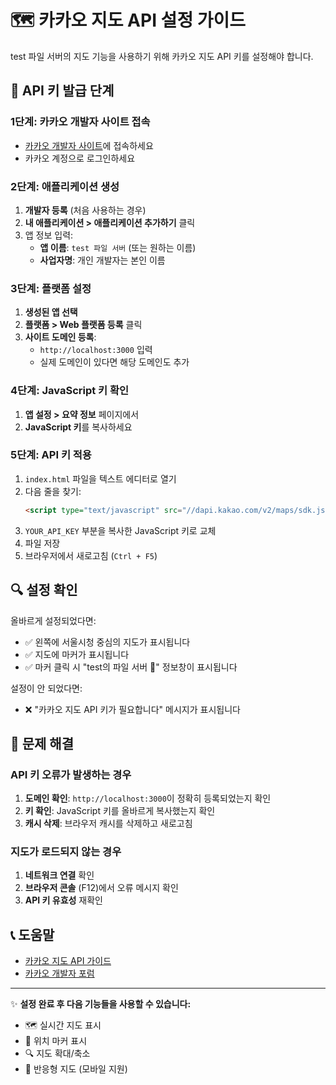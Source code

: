 # 🗺️ 카카오 지도 API 설정 가이드

test 파일 서버의 지도 기능을 사용하기 위해 카카오 지도 API 키를 설정해야 합니다.

## 📝 API 키 발급 단계

### 1단계: 카카오 개발자 사이트 접속
- [카카오 개발자 사이트](https://developers.kakao.com)에 접속하세요
- 카카오 계정으로 로그인하세요

### 2단계: 애플리케이션 생성
1. **개발자 등록** (처음 사용하는 경우)
2. **내 애플리케이션 > 애플리케이션 추가하기** 클릭
3. 앱 정보 입력:
   - **앱 이름**: `test 파일 서버` (또는 원하는 이름)
   - **사업자명**: 개인 개발자는 본인 이름

### 3단계: 플랫폼 설정
1. **생성된 앱 선택**
2. **플랫폼 > Web 플랫폼 등록** 클릭
3. **사이트 도메인 등록**:
   - `http://localhost:3000` 입력
   - 실제 도메인이 있다면 해당 도메인도 추가

### 4단계: JavaScript 키 확인
1. **앱 설정 > 요약 정보** 페이지에서
2. **JavaScript 키**를 복사하세요

### 5단계: API 키 적용
1. `index.html` 파일을 텍스트 에디터로 열기
2. 다음 줄을 찾기:
   ```html
   <script type="text/javascript" src="//dapi.kakao.com/v2/maps/sdk.js?appkey=YOUR_API_KEY"></script>
   ```
3. `YOUR_API_KEY` 부분을 복사한 JavaScript 키로 교체
4. 파일 저장
5. 브라우저에서 새로고침 (`Ctrl + F5`)

## 🔍 설정 확인

올바르게 설정되었다면:
- ✅ 왼쪽에 서울시청 중심의 지도가 표시됩니다
- ✅ 지도에 마커가 표시됩니다
- ✅ 마커 클릭 시 "test의 파일 서버 📍" 정보창이 표시됩니다

설정이 안 되었다면:
- ❌ "카카오 지도 API 키가 필요합니다" 메시지가 표시됩니다

## 🚨 문제 해결

### API 키 오류가 발생하는 경우
1. **도메인 확인**: `http://localhost:3000`이 정확히 등록되었는지 확인
2. **키 확인**: JavaScript 키를 올바르게 복사했는지 확인
3. **캐시 삭제**: 브라우저 캐시를 삭제하고 새로고침

### 지도가 로드되지 않는 경우
1. **네트워크 연결** 확인
2. **브라우저 콘솔** (F12)에서 오류 메시지 확인
3. **API 키 유효성** 재확인

## 📞 도움말

- [카카오 지도 API 가이드](https://apis.map.kakao.com/web/guide/)
- [카카오 개발자 포럼](https://devtalk.kakao.com/)

---

✨ **설정 완료 후 다음 기능들을 사용할 수 있습니다:**
- 🗺️ 실시간 지도 표시
- 📍 위치 마커 표시
- 🔍 지도 확대/축소
- 📱 반응형 지도 (모바일 지원) 